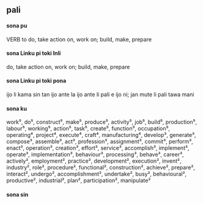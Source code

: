 ## pali

#### sona pu

VERB to do, take action on, work on; build, make, prepare

#### sona Linku pi toki Inli

do, take action on, work on; build, make, prepare

#### sona Linku pi toki pona

ijo li kama sin tan ijo ante la ijo ante li pali e ijo ni; jan mute li pali tawa mani

#### sona ku

work⁵, do⁵, construct⁵, make⁵, produce⁵, activity⁵, job⁵, build⁵, production⁵, labour⁵, working⁵, action⁵, task⁵, create⁵, function⁵, occupation⁵, operating⁴, project⁴, execute⁴, craft⁴, manufacturing⁴, develop³, generate³, compose³, assemble³, act³, profession³, assignment³, commit³, perform³, enact³, operation³, creation³, effort³, service³, accomplish³, implement³, operate³, implementation³, behaviour³, processing³, behave³, career³, actively², employment², practice², development², execution², invent², industry², role², procedure², functional², construction², achieve², prepare², interact², undergo², accomplishment², undertake², busy², behavioural², productive², industrial², plan², participation², manipulate²

#### sona sin

